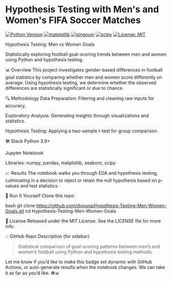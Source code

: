 # Hypothesis Testing with Men's and Women's FIFA Soccer Matches 

[![Python Version](https://img.shields.io/badge/python-3.9+-blue.svg)](https://www.python.org/downloads/) 
[![matplotlib](https://img.shields.io/badge/matplotlib-3.8+-purple.svg)](https://matplotlib.org/stable/)
[![pingouin](https://img.shields.io/badge/pingouin-0.5.4+-brightgreen.svg)](https://pingouin-stat.org/)
[![scipy](https://img.shields.io/badge/scipy-1.10+-orange.svg)](https://scipy.org/) 
[![License: MIT](https://img.shields.io/badge/License-MIT-yellow.svg)](https://opensource.org/licenses/MIT)



Hypothesis Testing: Men vs Women Goals

Statistically exploring football goal-scoring trends between men and women using Python and hypothesis testing.

📊 Overview
This project investigates gender-based differences in football goal statistics by comparing whether men and women score differently on average. Using hypothesis testing, we determine whether the observed differences are statistically significant or due to chance.

🔍 Methodology
Data Preparation: Filtering and cleaning raw inputs for accuracy.

Exploratory Analysis: Generating insights through visualizations and statistics.

Hypothesis Testing: Applying a two-sample t-test for group comparison.

🛠️ Stack
Python 3.9+

Jupyter Notebook

Libraries: numpy, pandas, matplotlib, seaborn, scipy

📈 Results
The notebook walks you through EDA and hypothesis testing, culminating in a decision to reject or retain the null hypothesis based on p-values and test statistics.

🚀 Run It Yourself
Clone this repo:

bash
git clone https://github.com/dvouna/Hypothesis-Testing-Men-Women-Goals.git
cd Hypothesis-Testing-Men-Women-Goals


📄 License
Released under the MIT License. See the LICENSE file for more info.

💡 GitHub Repo Description (for sidebar)
> Statistical comparison of goal-scoring patterns between men’s and women’s football using Python and hypothesis testing methods.

Let me know if you’d like to make this badge set dynamic with GitHub Actions, or auto-generate results when the notebook changes. We can take it as far as you’d like. ⚽📊